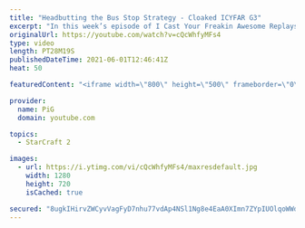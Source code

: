 ```yaml
---
title: "Headbutting the Bus Stop Strategy - Cloaked ICYFAR G3"
excerpt: "In this week’s episode of I Cast Your Freakin Awesome Replays (ICYFAR) players showed off their best cloaked and invisible unit plays.\r THIS WEEKS ICYFAR CHALLENGE: “One Geyser to Rule Them All” - You may only mine from one gas geyser for the entire game. Send submissions to eonblu95@gmail.com as attachment"
originalUrl: https://youtube.com/watch?v=cQcWhfyMFs4
type: video
length: PT28M19S
publishedDateTime: 2021-06-01T12:46:41Z
heat: 50

featuredContent: "<iframe width=\"800\" height=\"500\" frameborder=\"0\" src=\"https://www.youtube.com/embed/cQcWhfyMFs4\" allow=\"accelerometer; autoplay; encrypted-media; gyroscope; picture-in-picture\" allowfullscreen></iframe>"

provider:
  name: PiG
  domain: youtube.com

topics:
  - StarCraft 2

images:
  - url: https://i.ytimg.com/vi/cQcWhfyMFs4/maxresdefault.jpg
    width: 1280
    height: 720
    isCached: true

secured: "8ugkIHirvZWCyvVagFyD7nhu77vdAp4NSl1Ng8e4EaA0XImn7ZYpIUOlqoWWd0SxQ84+J8Q6F8AaRFYt6W3Riz9ALxVEDAM0PoRvJdHPcT6VDncm9eXRvfqqDe/8pgtRY1zcnpPuBxMyxHKFYLTqKy/s95RQcs6/nQtlKK9sKDiBjv+8ZYCHcy9FyADUDb++gVVNpzEszJ4SlhiIwxjiMWy2MArtCxNv8oMNvXKvjJ00iATPYdXhPC0ziEjHdBNkqb1//OcNXgHZcPaVesiAVzaLHHWmZsa7iVqowgDM/z3PqlacqAaR5Dc9sOK82iESmXGgFZgiHw7q7TK4GFHBfC9434L7sUwY6U3z8kTTfjxJahIfAWnNmTQLmq1XTEGWShlFf1me6G6iinq3MVodSRGs5T0vDYpYIoKMhyFhItQ=;t6L33B/lEsNimCe6K/9izQ=="
---
```


